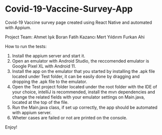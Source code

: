 # Covid-19-Vaccine-Survey-App
Covid-19 Vaccine survey page created using React Native and automated with Appium.

Project Team:
Ahmet Işık
Boran Fatih Kazancı
Mert Yıldırım
Furkan Ahi

How to run the tests:

1. Install the appium server and start it.
2. Open an emulator with Android Studio, the reccomended emulator is Google Pixel XL with Android 11.
3. Install the app on the emulator that you started by installing the .apk file located under Test folder, it can be easily done by dragging and dropping the .apk file to the emulator.
4. Open the Test project folder located under the root folder with the IDE of your choice, intelliJ is recommended, install the mvn dependencies and
   change the related fields with your emulator settings on Main.java, located at the top of the file.
5. Run the Main.java class, if set up correctly, the app should be automated with appium server.
6. Wheter cases are failed or not are printed on the console.



Enjoy!
